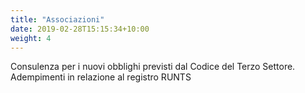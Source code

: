 ```yaml
---
title: "Associazioni"
date: 2019-02-28T15:15:34+10:00
weight: 4
---
```


Consulenza per i nuovi obblighi previsti dal Codice del Terzo Settore. Adempimenti in relazione al registro RUNTS
